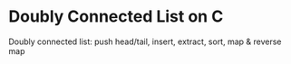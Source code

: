 # Doubly Connected List on C
Doubly connected list: push head/tail, insert, extract, sort, map &amp; reverse map
